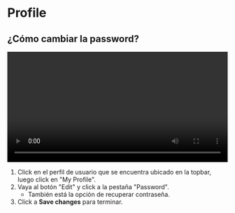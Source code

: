 # Profile

## ¿Cómo cambiar la password?

<video class="media-screen" width="100%" controls autoplay>
    <source src="../../src/manual/settings/password/pass.webm" type="video/webm">
</video>

1. Click en el perfil de usuario que se encuentra ubicado en la topbar, luego click en "My Profile".
2. Vaya al botón "Edit" y click a la pestaña "Password".
   - También está la opción de recuperar contraseña.
3. Click a **Save changes** para terminar.
